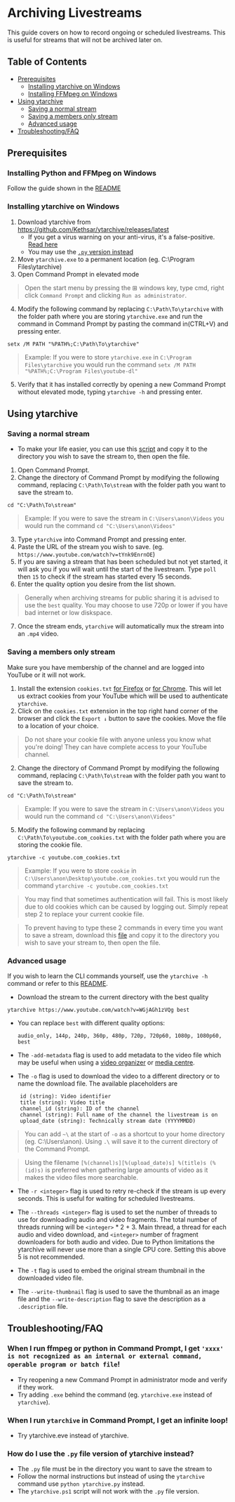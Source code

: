 # Archiving Livestreams
This guide covers on how to record ongoing or scheduled livestreams. This is useful for streams that will not be archived later on.

## Table of Contents
- [Prerequisites](#prerequisites)
   - [Installing ytarchive on Windows](#installing-ytarchive-on-windows)
   - [Installing FFMpeg on Windows](#installing-ffmpeg-on-windows)
- [Using ytarchive](#using-ytarchive)
   - [Saving a normal stream](#saving-a-normal-stream)
   - [Saving a members only stream](#saving-a-members-only-stream)
   - [Advanced usage](#advanced-usage)
- [Troubleshooting/FAQ](#troubleshootingfaq)

## Prerequisites
### Installing Python and FFMpeg on Windows
Follow the guide shown in the [README](README.md#prerequisites)

### Installing ytarchive on Windows
1. Download ytarchive from https://github.com/Kethsar/ytarchive/releases/latest
   - If you get a virus warning on your anti-virus, it's a false-positive. [Read here](https://github.com/Kethsar/ytarchive/issues/9)
   - You may use the [`.py` version instead](#faq)
2. Move `ytarchive.exe` to a permanent location (eg. C:\Program Files\ytarchive)
3. Open Command Prompt in elevated mode
> Open the start menu by pressing the ⊞ windows key, type cmd, right click `Command Prompt` and clicking `Run as administrator`.
4. Modify the following command by replacing `C:\Path\To\ytarchive` with the folder path where you are storing `ytarchive.exe` and run the command in Command Prompt by pasting the command in(CTRL+V) and pressing enter.
```
setx /M PATH "%PATH%;C:\Path\To\ytarchive"
```
>Example: If you were to store `ytarchive.exe` in `C:\Program Files\ytarchive` you would run the command `setx /M PATH "%PATH%;C:\Program Files\youtube-dl"`
5. Verify that it has installed correctly by opening a new Command Prompt without elevated mode, typing `ytarchive -h` and pressing enter.

## Using ytarchive
### Saving a normal stream
* To make your life easier, you can use this [script](scripts/ytarchive.ps1) and copy it to the directory you wish to save the stream to, then open the file.
1. Open Command Prompt.
2. Change the directory of Command Prompt by modifying the following command, replacing `C:\Path\To\stream` with the folder path you want to save the stream to.
```
cd "C:\Path\To\stream"
```
>Example: If you were to save the stream in `C:\Users\anon\Videos` you would run the command `cd "C:\Users\anon\Videos"`
3. Type `ytarchive` into Command Prompt and pressing enter.
4. Paste the URL of the stream you wish to save. (eg. `https://www.youtube.com/watch?v=tYnk9EnrnOE`)
5. If you are saving a stream that has been scheduled but not yet started, it will ask you if you will wait until the start of the livestream. Type `poll` then `15` to check if the stream has started every 15 seconds.
6. Enter the quality option you desire from the list shown.
> Generally when archiving streams for public sharing it is advised to use the `best` quality. You may choose to use 720p or lower if you have bad internet or low diskspace.
7. Once the stream ends, `ytarchive` will automatically mux the stream into an `.mp4` video.

### Saving a members only stream
Make sure you have membership of the channel and are logged into YouTube or it will not work.
1. Install the extension `cookies.txt` [for Firefox](https://addons.mozilla.org/en-US/firefox/addon/cookies-txt/) or [for Chrome](https://chrome.google.com/webstore/detail/get-cookiestxt/bgaddhkoddajcdgocldbbfleckgcbcid). This will let us extract cookies from your YouTube which will be used to authenticate `ytarchive`.
2. Click on the `cookies.txt` extension in the top right hand corner of the browser and click the `Export ↓` button to save the cookies. Move the file to a location of your choice.
> Do not share your cookie file with anyone unless you know what you're doing! They can have complete access to your YouTube channel.
2. Change the directory of Command Prompt by modifying the following command, replacing `C:\Path\To\stream` with the folder path you want to save the stream to.
```
cd "C:\Path\To\stream"
```
>Example: If you were to save the stream in `C:\Users\anon\Videos` you would run the command `cd "C:\Users\anon\Videos"`
5. Modify the following command by replacing `C:\Path\To\youtube.com_cookies.txt` with the folder path where you are storing the cookie file.
```
ytarchive -c youtube.com_cookies.txt
```
>Example: If you were to store `cookie` in `C:\Users\anon\Desktop\youtube.com_cookies.txt` you would run the command `ytarchive -c youtube.com_cookies.txt`

>You may find that sometimes authentication will fail. This is most likely due to old cookies which can be caused by logging out. Simply repeat step 2 to replace your current cookie file.

>To prevent having to type these 2 commands in every time you want to save a stream, download this [file](scripts/ytarchive.ps1) and copy it to the directory you wish to save your stream to, then open the file.

### Advanced usage
If you wish to learn the CLI commands yourself, use the `ytarchive -h` command or refer to this [README](https://github.com/Kethsar/ytarchive/blob/master/README.md).
* Download the stream to the current directory with the best quality
```
ytarchive https://www.youtube.com/watch?v=WGjAGh1zVQg best
```

* You can replace `best` with different quality options:

   `audio_only, 144p, 240p, 360p, 480p, 720p, 720p60, 1080p, 1080p60, best`

* The `-add-metadata` flag is used to add metadata to the video file which may be useful when using a [video organizer](https://www.filebot.net/) or [media centre](https://www.plex.tv/).

* The `-o` flag is used to download the video to a different directory or to name the download file. The available placeholders are
```
	id (string): Video identifier
	title (string): Video title
	channel_id (string): ID of the channel
	channel (string): Full name of the channel the livestream is on
	upload_date (string): Technically stream date (YYYYMMDD)
```
> You can add `~\` at the start of `-o` as a shortcut to your home directory (eg. C:\Users\anon). Using `.\` will save it to the current directory of the Command Prompt.

> Using the filename `[%(channel)s][%(upload_date)s] %(title)s (%(id)s)` is preferred when gathering large amounts of video as it makes the video files more searchable.

* The `-r <integer>` flag is used to retry re-check if the stream is up every <integer> seconds. This is useful for waiting for scheduled livestreams.

* The `--threads <integer>` flag is used to set the number of threads to use for downloading audio and video fragments. The total number of threads running will be `<integer>` * 2 + 3. Main thread, a thread for each audio and video download, and `<integer>` number of fragment downloaders for both audio and video. Due to Python limitations the ytarchive will never use more than a single CPU core. Setting this above 5 is not recommended.

* The `-t` flag is used to embed the original stream thumbnail in the downloaded video file.

* The `--write-thumbnail` flag is used to save the thumbnail as an image file and the `--write-description` flag to save the description as a `.description` file.

## Troubleshooting/FAQ
### When I run ffmpeg or python in Command Prompt, I get `'xxxx' is not recognized as an internal or external command, operable program or batch file`!
- Try reopening a new Command Prompt in administrator mode and verify if they work.
- Try adding `.exe` behind the command (eg. `ytarchive.exe` instead of `ytarchive`).
### When I run `ytarchive` in Command Prompt, I get an infinite loop!
- Try ytarchive.eve instead of ytarchive.
### How do I use the `.py` file version of ytarchive instead?
- The `.py` file must be in the directory you want to save the stream to
- Follow the normal instructions but instead of using the `ytarchive` command use `python ytarchive.py` instead.
- The `ytarchive.ps1` script will not work with the `.py` file version.